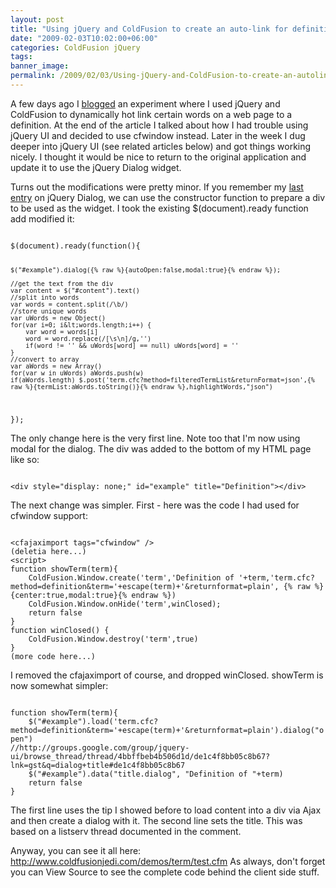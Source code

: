 ```yaml
---
layout: post
title: "Using jQuery and ColdFusion to create an auto-link for definition application (2)"
date: "2009-02-03T10:02:00+06:00"
categories: ColdFusion jQuery 
tags: 
banner_image: 
permalink: /2009/02/03/Using-jQuery-and-ColdFusion-to-create-an-autolink-for-definition-application-2
---
```


A few days ago I <a href="http://www.raymondcamden.com/index.cfm/2009/1/31/Using-jQuery-and-ColdFusion-to-create-an-autolink-for-definition-application">blogged</a> an experiment where I used jQuery and ColdFusion to dynamically hot link certain words on a web page to a definition. At the end of the article I talked about how I had trouble using jQuery UI and decided to use cfwindow instead. Later in the week I dug deeper into jQuery UI (see related articles below) and got things working nicely. I thought it would be nice to return to the original application and update it to use the jQuery Dialog widget.
<!--more-->
Turns out the modifications were pretty minor. If you remember my <a href="http://www.coldfusionjedi.com/index.cfm/2009/2/2/Creating-a-Dialog-with-jQuery-UI-2">last entry</a> on jQuery Dialog, we can use the constructor function to prepare a div to be used as the widget. I took the existing $(document).ready function add modified it:

<code>
$(document).ready(function(){

	$("#example").dialog({% raw %}{autoOpen:false,modal:true}{% endraw %});	

	//get the text from the div
	var content = $("#content").text()
	//split into words
	var words = content.split(/\b/)
	//store unique words
	var uWords = new Object()
	for(var i=0; i&lt;words.length;i++) {
		var word = words[i]
		word = word.replace(/[\s\n]/g,'')
		if(word != '' && uWords[word] == null) uWords[word] = '' 		
	}
	//convert to array
	var aWords = new Array()
	for(var w in uWords) aWords.push(w)
	if(aWords.length) $.post('term.cfc?method=filteredTermList&returnFormat=json',{% raw %}{termList:aWords.toString()}{% endraw %},highlightWords,"json")
});
</code>

The only change here is the very first line. Note too that I'm now using modal for the dialog. The div was added to the bottom of my HTML page like so:

<code>
&lt;div style="display: none;" id="example" title="Definition"&gt;&lt;/div&gt;
</code>

The next change was simpler. First - here was the code I had used for cfwindow support:

<code>
&lt;cfajaximport tags="cfwindow" /&gt;
(deletia here...)
&lt;script&gt;
function showTerm(term){
	ColdFusion.Window.create('term','Definition of '+term,'term.cfc?method=definition&term='+escape(term)+'&returnformat=plain', {% raw %}{center:true,modal:true}{% endraw %})
	ColdFusion.Window.onHide('term',winClosed);
	return false
}
function winClosed() {
	ColdFusion.Window.destroy('term',true)
}
(more code here...)
</code>

I removed the cfajaximport of course, and dropped winClosed. showTerm is now somewhat simpler:

<code>
function showTerm(term){
	$("#example").load('term.cfc?method=definition&term='+escape(term)+'&returnformat=plain').dialog("open")
//http://groups.google.com/group/jquery-ui/browse_thread/thread/4bbffbeb4b506d1d/de1c4f8bb05c8b67?lnk=gst&q=dialog+title#de1c4f8bb05c8b67
	$("#example").data("title.dialog", "Definition of "+term) 
	return false
}
</code>

The first line uses the tip I showed before to load content into a div via Ajax and then create a dialog with it. The second line sets the title. This was based on a listserv thread documented in the comment.

Anyway, you can see it all here: <a href="http://www.coldfusionjedi.com/demos/term/test.cfm">http://www.coldfusionjedi.com/demos/term/test.cfm</a> As always, don't forget you can View Source to see the complete code behind the client side stuff.